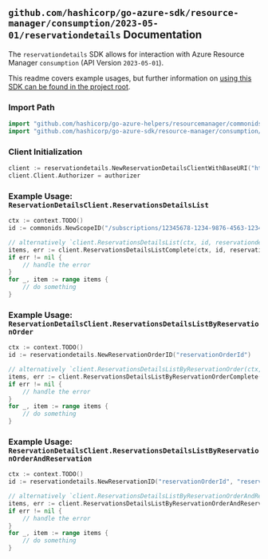 
## `github.com/hashicorp/go-azure-sdk/resource-manager/consumption/2023-05-01/reservationdetails` Documentation

The `reservationdetails` SDK allows for interaction with Azure Resource Manager `consumption` (API Version `2023-05-01`).

This readme covers example usages, but further information on [using this SDK can be found in the project root](https://github.com/hashicorp/go-azure-sdk/tree/main/docs).

### Import Path

```go
import "github.com/hashicorp/go-azure-helpers/resourcemanager/commonids"
import "github.com/hashicorp/go-azure-sdk/resource-manager/consumption/2023-05-01/reservationdetails"
```


### Client Initialization

```go
client := reservationdetails.NewReservationDetailsClientWithBaseURI("https://management.azure.com")
client.Client.Authorizer = authorizer
```


### Example Usage: `ReservationDetailsClient.ReservationsDetailsList`

```go
ctx := context.TODO()
id := commonids.NewScopeID("/subscriptions/12345678-1234-9876-4563-123456789012/resourceGroups/some-resource-group")

// alternatively `client.ReservationsDetailsList(ctx, id, reservationdetails.DefaultReservationsDetailsListOperationOptions())` can be used to do batched pagination
items, err := client.ReservationsDetailsListComplete(ctx, id, reservationdetails.DefaultReservationsDetailsListOperationOptions())
if err != nil {
	// handle the error
}
for _, item := range items {
	// do something
}
```


### Example Usage: `ReservationDetailsClient.ReservationsDetailsListByReservationOrder`

```go
ctx := context.TODO()
id := reservationdetails.NewReservationOrderID("reservationOrderId")

// alternatively `client.ReservationsDetailsListByReservationOrder(ctx, id, reservationdetails.DefaultReservationsDetailsListByReservationOrderOperationOptions())` can be used to do batched pagination
items, err := client.ReservationsDetailsListByReservationOrderComplete(ctx, id, reservationdetails.DefaultReservationsDetailsListByReservationOrderOperationOptions())
if err != nil {
	// handle the error
}
for _, item := range items {
	// do something
}
```


### Example Usage: `ReservationDetailsClient.ReservationsDetailsListByReservationOrderAndReservation`

```go
ctx := context.TODO()
id := reservationdetails.NewReservationID("reservationOrderId", "reservationId")

// alternatively `client.ReservationsDetailsListByReservationOrderAndReservation(ctx, id, reservationdetails.DefaultReservationsDetailsListByReservationOrderAndReservationOperationOptions())` can be used to do batched pagination
items, err := client.ReservationsDetailsListByReservationOrderAndReservationComplete(ctx, id, reservationdetails.DefaultReservationsDetailsListByReservationOrderAndReservationOperationOptions())
if err != nil {
	// handle the error
}
for _, item := range items {
	// do something
}
```
